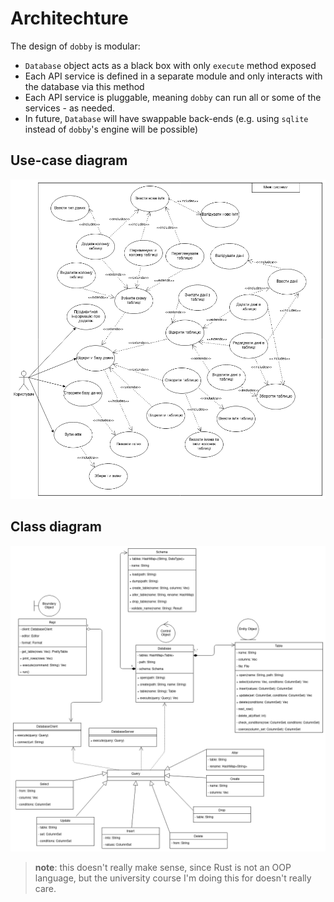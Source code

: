 # Architechture

The design of `dobby` is modular:

- `Database` object acts as a black box with only `execute` method exposed
- Each API service is defined in a separate module and only interacts with the database via this method
- Each API service is pluggable, meaning `dobby` can run all or some of the services - as needed.
- In future, `Database` will have swappable back-ends (e.g. using `sqlite` instead of `dobby`'s engine will be possible)

## Use-case diagram

![use-case diagram](./img/uc-diagram.png)

## Class diagram

![class diagram](./img/class-diagram.png)

> **note**: this doesn't really make sense, since Rust is not an OOP language,
> but the university course I'm doing this for doesn't really care.
